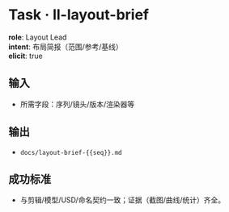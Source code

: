 # Task · ll-layout-brief

**role**: Layout Lead  
**intent**: 布局简报（范围/参考/基线）  
**elicit**: true

## 输入

- 所需字段：序列/镜头/版本/渲染器等

## 输出

- `docs/layout-brief-{{seq}}.md`

## 成功标准

- 与剪辑/模型/USD/命名契约一致；证据（截图/曲线/统计）齐全。
